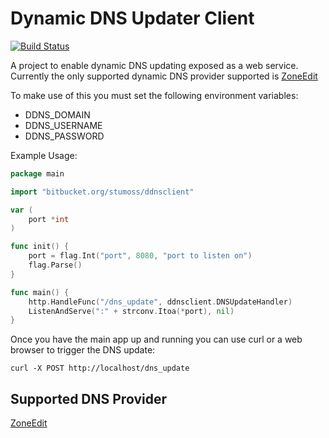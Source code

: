 Dynamic DNS Updater Client
==========================
[![Build Status](https://travis-ci.org/stumoss/ddnsclient.svg?branch=master)](https://travis-ci.org/stumoss/ddnsclient)

A project to enable dynamic DNS updating exposed as a web service. Currently
the only supported dynamic DNS provider supported is [ZoneEdit](http://www.zoneedit.com "ZoneEdit")

To make use of this you must set the following environment variables:
* DDNS_DOMAIN
* DDNS_USERNAME
* DDNS_PASSWORD

Example Usage:
```go
package main

import "bitbucket.org/stumoss/ddnsclient"

var (
    port *int
)

func init() {
    port = flag.Int("port", 8080, "port to listen on")
    flag.Parse()
}

func main() {
    http.HandleFunc("/dns_update", ddnsclient.DNSUpdateHandler)
    ListenAndServe(":" + strconv.Itoa(*port), nil)
}
```

Once you have the main app up and running you can use curl or a web browser
to trigger the DNS update:

    curl -X POST http://localhost/dns_update


Supported DNS Provider
----------------------
[ZoneEdit](http://www.zoneedit.com "ZoneEdit")

